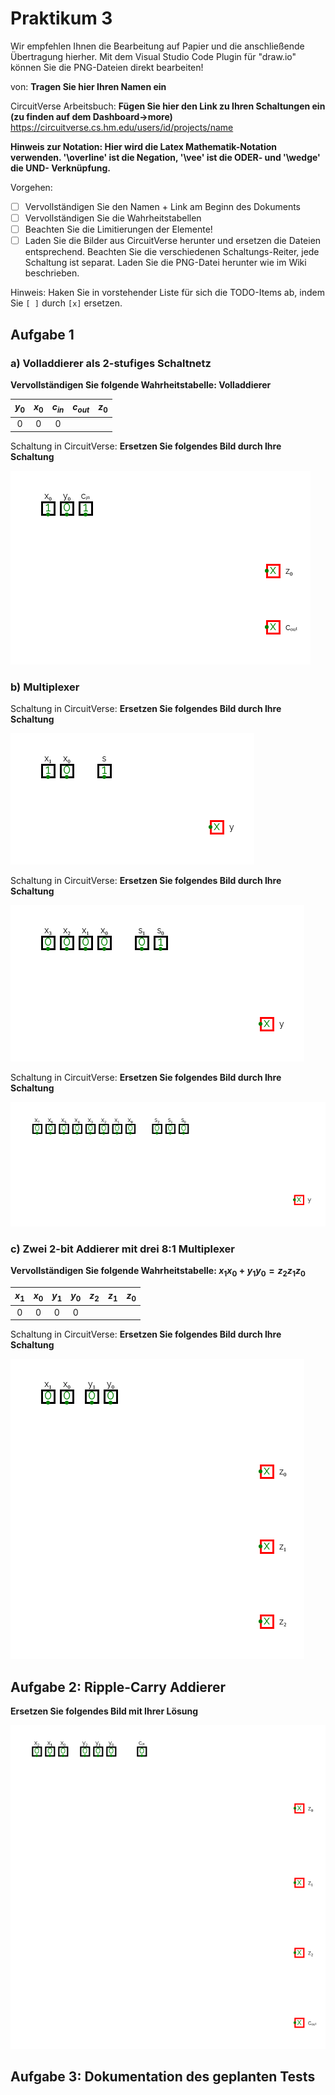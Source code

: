 # Praktikum 3

Wir empfehlen Ihnen die Bearbeitung auf Papier und die anschließende Übertragung hierher. Mit dem Visual Studio Code Plugin für "draw.io" können Sie die PNG-Dateien direkt bearbeiten!

von: **Tragen Sie hier Ihren Namen ein**

CircuitVerse Arbeitsbuch: **Fügen Sie hier den Link zu Ihren Schaltungen ein (zu finden auf dem Dashboard->more)** https://circuitverse.cs.hm.edu/users/id/projects/name

**Hinweis zur Notation: Hier wird die Latex Mathematik-Notation verwenden. '\overline' ist die Negation, '\vee' ist die ODER- und '\wedge' die UND- Verknüpfung.**

Vorgehen:

- [ ] Vervollständigen Sie den Namen + Link am Beginn des Dokuments
- [ ] Vervollständigen Sie die Wahrheitstabellen
- [ ] Beachten Sie die Limitierungen der Elemente!
- [ ] Laden Sie die Bilder aus CircuitVerse herunter und ersetzen die Dateien entsprechend. Beachten Sie die verschiedenen Schaltungs-Reiter, jede Schaltung ist separat. Laden Sie die PNG-Datei herunter wie im Wiki beschrieben.

Hinweis: Haken Sie in vorstehender Liste für sich die TODO-Items ab, indem Sie `[ ]` durch `[x]` ersetzen.


## Aufgabe 1

### a) Volladdierer als 2-stufiges Schaltnetz

**Vervollständigen Sie folgende Wahrheitstabelle: Volladdierer**

| $`y_0`$ | $`x_0`$ | $`c_{in}`$ | $`c_{out}`$ | $`z_0`$ |
|:-------:|:-------:|:-------:|:-------:|:-------:|
| 0       | 0       | 0       |         |         |

Schaltung in CircuitVerse: **Ersetzen Sie folgendes Bild durch Ihre Schaltung**

![](circuitverse-aufgabe1a.png)

### b) Multiplexer

Schaltung in CircuitVerse: **Ersetzen Sie folgendes Bild durch Ihre Schaltung**

![](circuitverse-aufgabe1b_2-1.png)

Schaltung in CircuitVerse: **Ersetzen Sie folgendes Bild durch Ihre Schaltung**

![](circuitverse-aufgabe1b_4-1.png)

Schaltung in CircuitVerse: **Ersetzen Sie folgendes Bild durch Ihre Schaltung**

![](circuitverse-aufgabe1b_8-1.png)

### c) Zwei 2-bit Addierer mit drei 8:1 Multiplexer

**Vervollständigen Sie folgende Wahrheitstabelle: $`x_1 x_0 + y_1 y_0 = z_2 z_1 z_0`$**

| $`x_1`$ | $`x_0`$ | $`y_1`$ | $`y_0`$ | $`z_2`$ | $`z_1`$ | $`z_0`$ |
|:-------:|:-------:|:-------:|:-------:|:-------:|:-------:|:-------:|
| 0       | 0       | 0       |  0      |         |         |         |

Schaltung in CircuitVerse: **Ersetzen Sie folgendes Bild durch Ihre Schaltung**

![](circuitverse-aufgabe1c.png)

## Aufgabe 2: Ripple-Carry Addierer

**Ersetzen Sie folgendes Bild mit Ihrer Lösung**

![](circuitverse-aufgabe2.png)

## Aufgabe 3: Dokumentation des geplanten Tests




